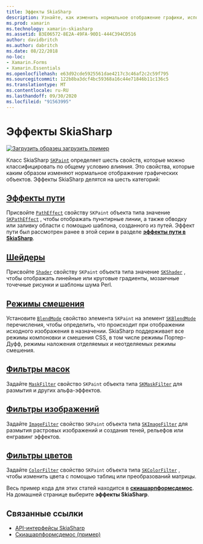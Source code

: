```yaml
---
title: Эффекты SkiaSharp
description: Узнайте, как изменить нормальное отображение графики, используя градиенты, мозаичное разбиение на карты, режимы наложения, размытие и другие эффекты.
ms.prod: xamarin
ms.technology: xamarin-skiasharp
ms.assetid: B3E06572-8E2A-49FA-90D1-444C394CD516
author: davidbritch
ms.author: dabritch
ms.date: 08/22/2018
no-loc:
- Xamarin.Forms
- Xamarin.Essentials
ms.openlocfilehash: e63d92cde5925561dae4217c3c46af2c2c59f795
ms.sourcegitcommit: 122b8ba3dcf4bc59368a16c44e71846b11c136c5
ms.translationtype: MT
ms.contentlocale: ru-RU
ms.lasthandoff: 09/30/2020
ms.locfileid: "91563995"
---
```

# <a name="skiasharp-effects"></a>Эффекты SkiaSharp

[![Загрузить образец](~/media/shared/download.png) загрузить пример](https://docs.microsoft.com/samples/xamarin/xamarin-forms-samples/skiasharpforms-demos)

Класс SkiaSharp [`SKPaint`](xref:SkiaSharp.SKPaint) определяет шесть свойств, которые можно классифицировать по общему условию _влияния_. Это свойства, которые каким образом изменяют нормальное отображение графических объектов. Эффекты SkiaSharp делятся на шесть категорий:

## <a name="path-effects"></a>[Эффекты пути](../curves/effects.md)

Присвойте [`PathEffect`](xref:SkiaSharp.SKPaint.PathEffect) свойству `SKPaint` объекта типа значение [`SKPathEffect`](xref:SkiaSharp.SKPathEffect) , чтобы отображать пунктирные линии, а также обводку или заливку области с помощью шаблона, созданного из путей. Эффект пути был рассмотрен ранее в этой серии в разделе [**эффекты пути в SkiaSharp**](../curves/effects.md).

## <a name="shaders"></a>[Шейдеры](shaders/index.md)

Присвойте [`Shader`](xref:SkiaSharp.SKPaint.Shader) свойству `SKPaint` объекта типа значение [`SKShader`](xref:SkiaSharp.SKShader) , чтобы отображать линейные или круговые градиенты, мозаичные точечные рисунки и шаблоны шума Perl.

## <a name="blend-modes"></a>[Режимы смешения](blend-modes/index.md)

Установите [`BlendMode`](xref:SkiaSharp.SKPaint.BlendMode) свойство элемента `SKPaint` на элемент [`SKBlendMode`](xref:SkiaSharp.SKBlendMode) перечисления, чтобы определить, что происходит при отображении исходного изображения в назначении. SkiaSharp поддерживает все режимы компоновки и смешения CSS, в том числе режимы Портер-Дуфф, режимы наложения отделяемых и неотделяемых режимы смешения.

## <a name="mask-filters"></a>[Фильтры масок](mask-filters.md)

Задайте [`MaskFilter`](xref:SkiaSharp.SKPaint.MaskFilter) свойство `SKPaint` объекта типа [`SKMaskFilter`](xref:SkiaSharp.SKMaskFilter) для размытия и других альфа-эффектов.

## <a name="image-filters"></a>[Фильтры изображений](image-filters.md)

Задайте [`ImageFilter`](xref:SkiaSharp.SKPaint.ImageFilter) свойство `SKPaint` объекта типа [`SKImageFilter`](xref:SkiaSharp.SKImageFilter) для размытия растровых изображений и создания теней, рельефов или енгравинг эффектов.

## <a name="color-filters"></a>[Фильтры цветов](color-filters.md)

Задайте [`ColorFilter`](xref:SkiaSharp.SKPaint.ColorFilter) свойство `SKPaint` объекта типа [`SKColorFilter`](xref:SkiaSharp.SKColorFilter) , чтобы изменить цвета с помощью таблиц или преобразований матрицы.

Весь пример кода для этих статей находится в [**скиашарпформсдемос**](/samples/xamarin/xamarin-forms-samples/skiasharpforms-demos). На домашней странице выберите **эффекты SkiaSharp**.

## <a name="related-links"></a>Связанные ссылки

- [API-интерфейсы SkiaSharp](/dotnet/api/skiasharp)
- [Скиашарпформсдемос (пример)](/samples/xamarin/xamarin-forms-samples/skiasharpforms-demos)